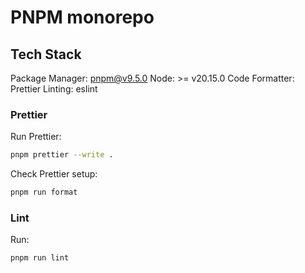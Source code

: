 # PNPM monorepo

## Tech Stack

Package Manager: pnpm@v9.5.0
Node: >= v20.15.0
Code Formatter: Prettier
Linting: eslint

### Prettier

Run Prettier:

```bash
pnpm prettier --write .
```

Check Prettier setup:

```bash
pnpm run format
```

### Lint

Run:

```bash
pnpm run lint
```
